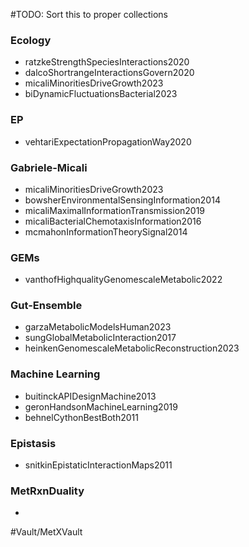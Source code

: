 #TODO: Sort this to proper collections


### Ecology

- ratzkeStrengthSpeciesInteractions2020
- dalcoShortrangeInteractionsGovern2020
- micaliMinoritiesDriveGrowth2023
- biDynamicFluctuationsBacterial2023

### EP

- vehtariExpectationPropagationWay2020

### Gabriele-Micali

- micaliMinoritiesDriveGrowth2023
- bowsherEnvironmentalSensingInformation2014
- micaliMaximalInformationTransmission2019
- micaliBacterialChemotaxisInformation2016
- mcmahonInformationTheorySignal2014

### GEMs

- vanthofHighqualityGenomescaleMetabolic2022 

### Gut-Ensemble

- garzaMetabolicModelsHuman2023
- sungGlobalMetabolicInteraction2017
- heinkenGenomescaleMetabolicReconstruction2023


### Machine Learning

- buitinckAPIDesignMachine2013
- geronHandsonMachineLearning2019
- behnelCythonBestBoth2011

### Epistasis

- snitkinEpistaticInteractionMaps2011


### MetRxnDuality

- 








#Vault/MetXVault 